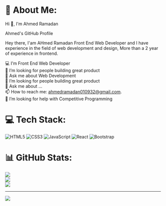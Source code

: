 
# 💫 About Me:
Hi 👋, I'm Ahmed Ramadan

Ahmed's GitHub Profile

Hey there, I'am AHmed Ramadan Front End Web Developer and I have experience in the field of web development and design, More than a 2 year of experience in frontend.

💻 I’m Front End Web Developer <br>🤔 I’m looking for people building great product<br>💬 Ask me about Web Development <br>🤔 I’m looking for people building great product<br>💬 Ask me about ...<br>📫 How to reach me: ahmedramadan010932@gmail.com.<br>🤝 I’m looking for help with Competitive Programming<br>


# 💻 Tech Stack:
![HTML5](https://img.shields.io/badge/html5-%23E34F26.svg?style=for-the-badge&logo=html5&logoColor=white) ![CSS3](https://img.shields.io/badge/css3-%231572B6.svg?style=for-the-badge&logo=css3&logoColor=white) ![JavaScript](https://img.shields.io/badge/javascript-%23323330.svg?style=for-the-badge&logo=javascript&logoColor=%23F7DF1E) ![React](https://img.shields.io/badge/react-%2320232a.svg?style=for-the-badge&logo=react&logoColor=%2361DAFB) ![Bootstrap](https://img.shields.io/badge/bootstrap-%238511FA.svg?style=for-the-badge&logo=bootstrap&logoColor=white)
# 📊 GitHub Stats:
![](https://github-readme-stats.vercel.app/api?username=ahmed20407&theme=dark&hide_border=false&include_all_commits=false&count_private=false)<br/>
![](https://github-readme-streak-stats.herokuapp.com/?user=ahmed20407&theme=dark&hide_border=false)<br/>
![](https://github-readme-stats.vercel.app/api/top-langs/?username=ahmed20407&theme=dark&hide_border=false&include_all_commits=false&count_private=false&layout=compact)

---
[![](https://visitcount.itsvg.in/api?id=ahmed20407&icon=0&color=0)](https://visitcount.itsvg.in)

<!-- Proudly created with GPRM ( https://gprm.itsvg.in ) -->
